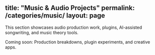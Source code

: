 title: "Music & Audio Projects"
permalink: /categories/music/
layout: page
---

This section showcases audio production work, plugins, AI-assisted songwriting, and music theory tools.

Coming soon: Production breakdowns, plugin experiments, and creative apps.